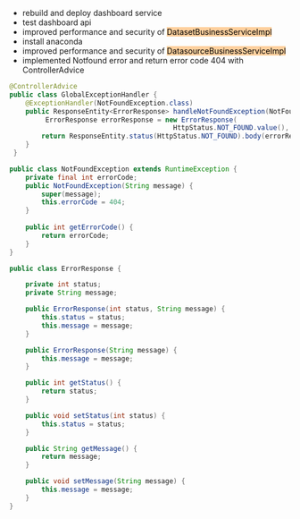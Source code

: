 - rebuild and deploy dashboard service 
- test dashboard api
- improved performance and security of  <mark style="background: #FFB86CA6;">DatasetBusinessServiceImpl</mark>
- install anaconda
- improved performance and security of <mark style="background: #FFB86CA6;">DatasourceBusinessServiceImpl</mark>
- implemented Notfound error and return error code 404 with ControllerAdvice

```java
@ControllerAdvice
public class GlobalExceptionHandler {
    @ExceptionHandler(NotFoundException.class)
    public ResponseEntity<ErrorResponse> handleNotFoundException(NotFoundException ex) {
	     ErrorResponse errorResponse = new ErrorResponse(
									     HttpStatus.NOT_FOUND.value(), ex.getMessage());
        return ResponseEntity.status(HttpStatus.NOT_FOUND).body(errorResponse);
    }   
 }
```

```java
public class NotFoundException extends RuntimeException {
    private final int errorCode;
    public NotFoundException(String message) {
        super(message);
        this.errorCode = 404;
    }
    
    public int getErrorCode() {
        return errorCode;
    }
}
```

```java
public class ErrorResponse {

    private int status;
    private String message;

    public ErrorResponse(int status, String message) {
        this.status = status;
        this.message = message;
    }

    public ErrorResponse(String message) {
        this.message = message;
    }

    public int getStatus() {
        return status;
    }

    public void setStatus(int status) {
        this.status = status;
    }

    public String getMessage() {
        return message;
    }

    public void setMessage(String message) {
        this.message = message;
    }
}
```